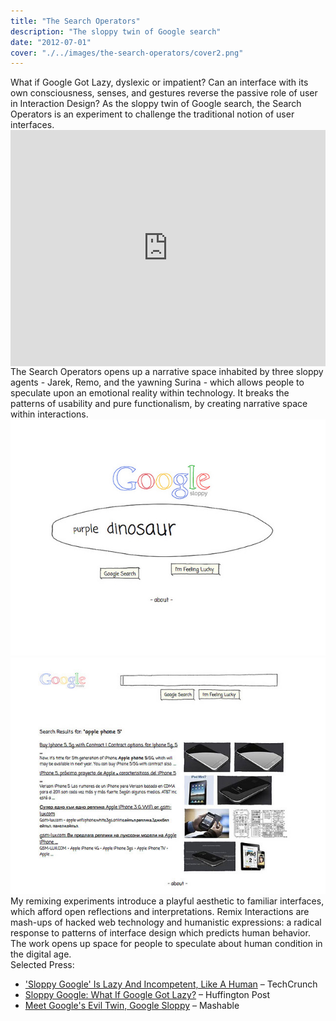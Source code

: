 ```yaml
---
title: "The Search Operators"
description: "The sloppy twin of Google search"
date: "2012-07-01"
cover: "./../images/the-search-operators/cover2.png"
---
```


<div class="text">What if Google Got Lazy, dyslexic or impatient? Can an interface with its own consciousness, senses, and gestures reverse the passive role of user in Interaction Design? As the sloppy twin of Google search, the Search Operators is an experiment to challenge the traditional notion of user interfaces.</div>

<div class="video">
<div style="padding:75% 0 0 0;position:relative;"><iframe src="https://player.vimeo.com/video/20571211?title=0&byline=0&portrait=0" style="position:absolute;top:0;left:0;width:100%;height:100%;" frameborder="0" allow="autoplay; fullscreen" allowfullscreen></iframe></div><script src="https://player.vimeo.com/api/player.js"></script>
</div>

<div class="text">The Search Operators opens up a narrative space inhabited by three sloppy agents - Jarek, Remo, and the yawning Surina - which allows people to speculate upon an emotional reality within technology. It breaks the patterns of usability and pure functionalism, by creating narrative space within interactions.</div>

<div class="row two">
  <img src="./../images/the-search-operators/yawn.jpg" />
  <img src="./../images/the-search-operators/3.jpg" />
</div>

<div class="text">
My remixing experiments introduce a playful aesthetic to familiar interfaces, which afford open reflections and interpretations. Remix Interactions are mash-ups of hacked web technology and humanistic expressions: a radical response to patterns of interface design which predicts human behavior. The work opens up space for people to speculate about human condition in the digital age.
</div>

<div class="text">Selected Press:</div>

* ['Sloppy Google' Is Lazy And Incompetent, Like A Human](https://techcrunch.com/2011/03/02/youre-sitting-in-a-chair-in-the-sky/) – TechCrunch
* [Sloppy Google: What If Google Got Lazy?](http://www.huffingtonpost.com/2011/03/04/sloppy-google_n_831596.html) – Huffington Post
* [Meet Google's Evil Twin, Google Sloppy](http://mashable.com/2011/03/04/google-sloppy-video/) – Mashable
